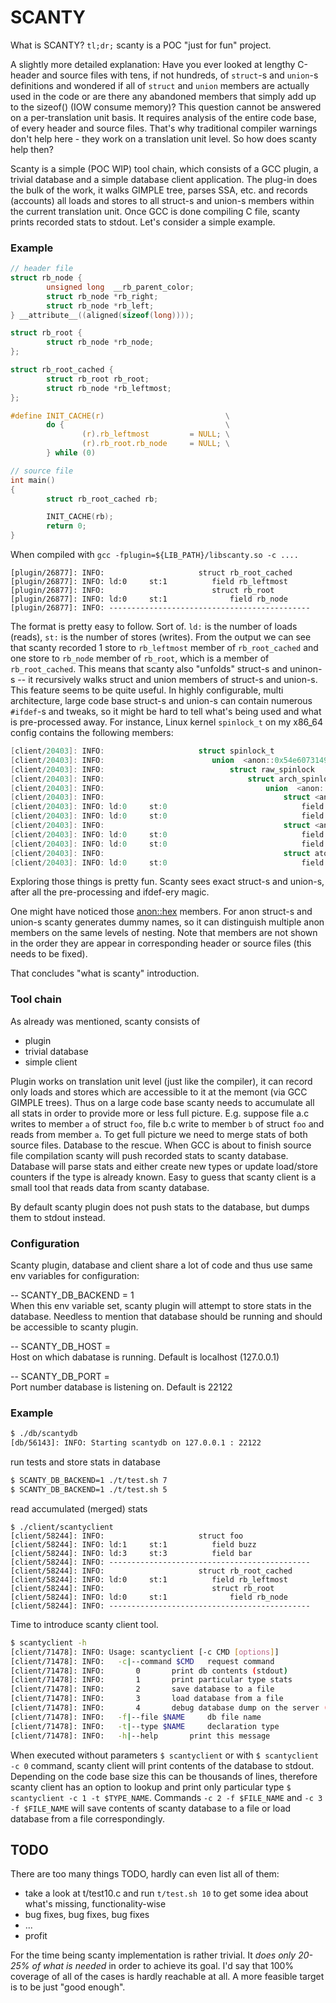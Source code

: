 # SCANTY

What is SCANTY? ``tl;dr;`` scanty is a POC "just for fun" project.


A slightly more detailed explanation:
Have you ever looked at lengthy C-header and source files with tens, if not hundreds, of ``struct``-s and ``union``-s
definitions and wondered if all of ``struct`` and ``union`` members are actually used in the code or are there any
abandoned members that simply add up to the sizeof() (IOW consume memory)? This question cannot be answered on a
per-translation unit basis. It requires analysis of the entire code base, of every header and source files. That's why
traditional compiler warnings don't help here - they work on a translation unit level. So how does scanty help then?

Scanty is a simple (POC WIP) tool chain, which consists of a GCC plugin, a trivial database and a simple database client
application. The plug-in does the bulk of the work, it walks GIMPLE tree, parses SSA, etc. and records (accounts) all
loads and stores to all struct-s and union-s members within the current translation unit. Once GCC is done compiling C
file, scanty prints recorded stats to stdout. Let's consider a simple example.

### Example
```C
// header file
struct rb_node {
        unsigned long  __rb_parent_color;
        struct rb_node *rb_right;
        struct rb_node *rb_left;
} __attribute__((aligned(sizeof(long))));

struct rb_root {
        struct rb_node *rb_node;
};

struct rb_root_cached {
        struct rb_root rb_root;
        struct rb_node *rb_leftmost;
};

#define INIT_CACHE(r)                           \
        do {                                    \
                (r).rb_leftmost         = NULL; \
                (r).rb_root.rb_node     = NULL; \
        } while (0)

// source file
int main()
{
        struct rb_root_cached rb;

        INIT_CACHE(rb);
        return 0;
}
```
When compiled with ``gcc -fplugin=${LIB_PATH}/libscanty.so -c ....``
```
[plugin/26877]: INFO:                     struct rb_root_cached
[plugin/26877]: INFO: ld:0     st:1          field rb_leftmost
[plugin/26877]: INFO:                        struct rb_root
[plugin/26877]: INFO: ld:0     st:1              field rb_node
[plugin/26877]: INFO: ---------------------------------------------
```

The format is pretty easy to follow. Sort of. ``ld:`` is the number of loads (reads), ``st:`` is the number
of stores (writes). From the output we can see that scanty recorded 1 store to ``rb_leftmost`` member of
``rb_root_cached`` and one store to ``rb_node`` member of ``rb_root``, which is a member of ``rb_root_cached``.
This means that scanty also "unfolds" struct-s and uninon-s -- it recursively walks struct and union members
of struct-s and union-s. This feature seems to be quite useful. In highly configurable, multi architecture,
large code base struct-s and union-s can contain numerous ``#ifdef``-s and tweaks, so it might be hard to
tell what's being used and what is pre-processed away. For instance, Linux kernel ``spinlock_t`` on my
x86_64 config contains the following members:

```C
[client/20403]: INFO:                     struct spinlock_t
[client/20403]: INFO:                        union  <anon::0x54e60731494082ef>
[client/20403]: INFO:                            struct raw_spinlock
[client/20403]: INFO:                                struct arch_spinlock_t
[client/20403]: INFO:                                    union  <anon::0xd3a531dd9e7370c>
[client/20403]: INFO:                                        struct <anon::0x312a9e3d6c3ffb3b>
[client/20403]: INFO: ld:0     st:0                              field tail
[client/20403]: INFO: ld:0     st:0                              field locked_pending
[client/20403]: INFO:                                        struct <anon::0xb86bdadc37b45d2c>
[client/20403]: INFO: ld:0     st:0                              field pending
[client/20403]: INFO: ld:0     st:0                              field locked
[client/20403]: INFO:                                        struct atomic_t
[client/20403]: INFO: ld:0     st:0                              field counter
```

Exploring those things is pretty fun. Scanty sees exact struct-s and union-s, after all the pre-processing and
ifdef-ery magic.

One might have noticed those <anon::hex> members. For anon struct-s and union-s scanty generates dummy names,
so it can distinguish multiple anon members on the same levels of nesting. Note that members are not shown in
the order they are appear in corresponding header or source files (this needs to be fixed).

That concludes "what is scanty" introduction.

### Tool chain

As already was mentioned, scanty consists of
- plugin
- trivial database
- simple client

Plugin works on translation unit level (just like the compiler), it can record only loads and stores which are
accessible to it at the memont (via GCC GIMPLE trees). Thus on a large code base scanty needs to accumulate all
all stats in order to provide more or less full picture. E.g. suppose file a.c writes to member ``a`` of struct
``foo``, file b.c write to member ``b`` of struct ``foo`` and reads from member ``a``. To get full picture we
need to merge stats of both source files. Database to the rescue. When GCC is about to finish source file
compilation scanty will push recorded stats to scanty database. Database will parse stats and either create
new types or update load/store counters if the type is already known. Easy to guess that scanty client is a
small tool that reads data from scanty database.

By default scanty plugin does not push stats to the database, but dumps them to stdout instead.

### Configuration

Scanty plugin, database and client share a lot of code and thus use same env variables for configuration:

-- SCANTY_DB_BACKEND    = 1  
When this env variable set, scanty plugin will attempt to store stats in the database. Needless to mention
that database should be running and should be accessible to scanty plugin.

-- SCANTY_DB_HOST       = <host>  
Host on which dabatase is running. Default is localhost (127.0.0.1)

-- SCANTY_DB_PORT       = <port>  
Port number database is listening on. Default is 22122


### Example
```sh
$ ./db/scantydb
[db/56143]: INFO: Starting scantydb on 127.0.0.1 : 22122
```
run tests and store stats in database
```sh
$ SCANTY_DB_BACKEND=1 ./t/test.sh 7
$ SCANTY_DB_BACKEND=1 ./t/test.sh 5
```
read accumulated (merged) stats
```
$ ./client/scantyclient
[client/58244]: INFO:                     struct foo
[client/58244]: INFO: ld:1     st:1          field buzz
[client/58244]: INFO: ld:3     st:3          field bar
[client/58244]: INFO: ---------------------------------------------
[client/58244]: INFO:                     struct rb_root_cached
[client/58244]: INFO: ld:0     st:1          field rb_leftmost
[client/58244]: INFO:                        struct rb_root
[client/58244]: INFO: ld:0     st:1              field rb_node
[client/58244]: INFO: ---------------------------------------------
```

Time to introduce scanty client tool.

```sh
$ scantyclient -h
[client/71478]: INFO: Usage: scantyclient [-c CMD [options]]
[client/71478]: INFO: 	-c|--command $CMD	request command
[client/71478]: INFO: 		0		print db contents (stdout)
[client/71478]: INFO: 		1		print particular type stats
[client/71478]: INFO: 		2		save database to a file
[client/71478]: INFO: 		3		load database from a file
[client/71478]: INFO: 		4		debug database dump on the server (stdout)
[client/71478]: INFO: 	-f|--file $NAME		db file name
[client/71478]: INFO: 	-t|--type $NAME		declaration type
[client/71478]: INFO: 	-h|--help		print this message
```

When executed without parameters ``$ scantyclient`` or with ``$ scantyclient -c 0`` command, scanty client will
print contents of the database to stdout. Depending on the code base size this can be thousands of lines,
therefore scanty client has an option to lookup and print only particular type ``$ scantyclient -c 1 -t $TYPE_NAME``.
Commands ``-c 2 -f $FILE_NAME`` and ``-c 3 -f $FILE_NAME`` will save contents of scanty database to a file or
load database from a file correspondingly.

## TODO

There are too many things TODO, hardly can even list all of them:
- take a look at t/test10.c and run ``t/test.sh 10`` to get some idea about what's missing, functionality-wise
- bug fixes, bug fixes, bug fixes
- ...
- profit

For the time being scanty implementation is rather trivial. It *does only 20-25% of what is needed* in order
to achieve its goal. I'd say that 100% coverage of all of the cases is hardly reachable at all. A more feasible
target is to be just "good enough".
